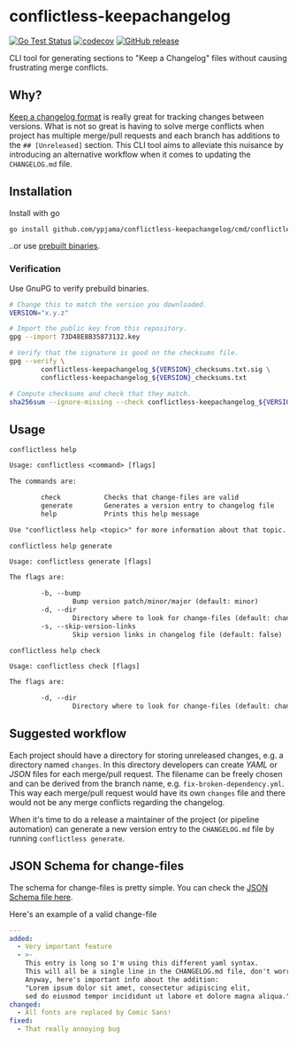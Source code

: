 # conflictless-keepachangelog

[![Go Test Status](https://github.com/ypjama/conflictless-keepachangelog/workflows/go/badge.svg)](https://github.com/ypjama/conflictless-keepachangelog/actions/workflows/go.yml)
[![codecov](https://codecov.io/gh/ypjama/conflictless-keepachangelog/graph/badge.svg?token=9Q4JK8VNPO)](https://codecov.io/gh/ypjama/conflictless-keepachangelog)
[![GitHub release](https://img.shields.io/github/v/release/ypjama/conflictless-keepachangelog.svg)](https://github.com/ypjama/conflictless-keepachangelog/releases/latest)

CLI tool for generating sections to "Keep a Changelog" files without causing frustrating merge conflicts.

## Why?

[Keep a changelog format](https://keepachangelog.com/en/1.1.0/) is really great for tracking changes between versions. What is not so great is having to solve merge conflicts when project has multiple merge/pull requests and each branch has additions to the `## [Unreleased]` section. This CLI tool aims to alleviate this nuisance by introducing an alternative workflow when it comes to updating the `CHANGELOG.md` file.

## Installation

Install with go

```sh
go install github.com/ypjama/conflictless-keepachangelog/cmd/conflictless@latest
```

..or use [prebuilt binaries](https://github.com/ypjama/conflictless-keepachangelog/releases/latest).

### Verification

Use GnuPG to verify prebuild binaries.

```sh
# Change this to match the version you downloaded.
VERSION="x.y.z"

# Import the public key from this repository.
gpg --import 73D48E8B35873132.key

# Verify that the signature is good on the checksums file.
gpg --verify \
        conflictless-keepachangelog_${VERSION}_checksums.txt.sig \
        conflictless-keepachangelog_${VERSION}_checksums.txt

# Compute checksums and check that they match.
sha256sum --ignore-missing --check conflictless-keepachangelog_${VERSION}_checksums.txt
```

## Usage

`conflictless help`

``` txt
Usage: conflictless <command> [flags]

The commands are:

        check           Checks that change-files are valid
        generate        Generates a version entry to changelog file
        help            Prints this help message

Use "conflictless help <topic>" for more information about that topic.
```

`conflictless help generate`

``` txt
Usage: conflictless generate [flags]

The flags are:

        -b, --bump
                Bump version patch/minor/major (default: minor)
        -d, --dir
                Directory where to look for change-files (default: changes)
        -s, --skip-version-links
                Skip version links in changelog file (default: false)
```

`conflictless help check`

```txt
Usage: conflictless check [flags]

The flags are:

        -d, --dir
                Directory where to look for change-files (default: changes)
```

## Suggested workflow

Each project should have a directory for storing unreleased changes, e.g. a directory named `changes`. In this directory developers can create _YAML_ or _JSON_ files for each merge/pull request. The filename can be freely chosen and can be derived from the branch name, e.g. `fix-broken-dependency.yml`. This way each merge/pull request would have its own `changes` file and there would not be any merge conflicts regarding the changelog.

When it's time to do a release a maintainer of the project (or pipeline automation) can generate a new version entry to the `CHANGELOG.md` file by running `conflictless generate`.

## JSON Schema for change-files

The schema for change-files is pretty simple. You can check the [JSON Schema file here](pkg/schema/jsonschema.json).

Here's an example of a valid change-file

```yml
---
added:
  - Very important feature
  - >-
    This entry is long so I'm using this different yaml syntax.
    This will all be a single line in the CHANGELOG.md file, don't worry.
    Anyway, here's important info about the addition:
    "Lorem ipsum dolor sit amet, consectetur adipiscing elit,
    sed do eiusmod tempor incididunt ut labore et dolore magna aliqua."
changed:
  - All fonts are replaced by Comic Sans!
fixed:
  - That really annoying bug
```
